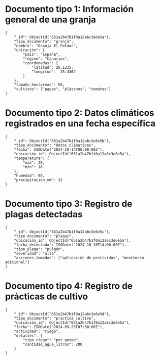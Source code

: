 # Documento tipo 1: Información general de una granja
```
{
    "_id": ObjectId("651a2b47b1f0a12a6c3e6e5a"),
    "tipo_documento": "granja",
    "nombre": "Granja El Palmar",
    "ubicación": {
        "pais": "España",
        "región": "Canarias",
        "coordenadas": {
            "latitud": 28.1235,
            "longitud": -15.4362
        }
    },
    "tamaño_hectareas": 50,
    "cultivos": ["papas", "plátanos", "tomates"]
}
```

# Documento tipo 2: Datos climáticos registrados en una fecha específica
```
{
    "_id": ObjectId("651a2b47b1f0a12a6c3e6e5b"),
    "tipo_documento": "datos_climaticos",
    "fecha": ISODate("2024-10-14T08:00:00Z"),
    "ubicación_id": ObjectId("651a2b47b1f0a12a6c3e6e5a"),
    "temperatura": {
        "max": 28,
        "min": 18
    },
    "humedad": 65,
    "precipitacion_mm": 12
}
```

# Documento tipo 3: Registro de plagas detectadas
```
{
    "_id": ObjectId("651a2b47b1f0a12a6c3e6e5c"),
    "tipo_documento": "plagas",
    "ubicación_id": ObjectId("651a2b47b1f0a12a6c3e6e5a"),
    "fecha_detectada": ISODate("2024-10-10T14:00:00Z"),
    "tipo_plaga": "pulgón",
    "severidad": "alta",
    "acciones_tomadas": ["aplicación de pesticidas", "monitoreo adicional"]
}
```

# Documento tipo 4: Registro de prácticas de cultivo
```
{
    "_id": ObjectId("651a2b47b1f0a12a6c3e6e5d"),
    "tipo_documento": "practica_cultivo",
    "ubicación_id": ObjectId("651a2b47b1f0a12a6c3e6e5a"),
    "fecha": ISODate("2024-09-25T07:30:00Z"),
    "actividad": "riego",
    "detalles": {
        "tipo_riego": "por goteo",
        "cantidad_agua_litros": 200
    }
}
```